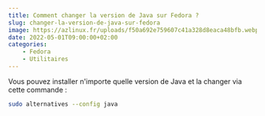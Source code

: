 ```yaml
---
title: Comment changer la version de Java sur Fedora ?
slug: changer-la-version-de-java-sur-fedora
image: https://azlinux.fr/uploads/f50a692e759607c41a328d8eaca48bfb.webp
date: 2022-05-01T09:00:00+02:00
categories:
    - Fedora
    - Utilitaires
---
```


Vous pouvez installer n'importe quelle version de Java et la changer via cette commande :

```bash
sudo alternatives --config java
```
